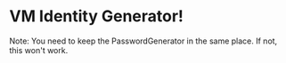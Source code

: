 # VM Identity Generator!
Note: You need to keep the PasswordGenerator in the same place. If not, this won't work.
